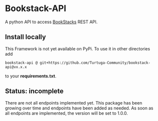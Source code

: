 # Bookstack-API
A python API to access [BookStacks](https://github.com/BookStackApp/BookStack) REST API.

## Install locally
This Framework is not yet available on PyPi. To use it in other directories add

`bookstack-api @ git+https://github.com/Turtuga-Community/bookstack-api@vx.x.x`

to your **requirements.txt**.

## Status: incomplete
There are not all endpoints implemented yet. This package has been growing over time and endpoints have been added as needed. As soon as all endpoints are implemented, the version will be set to 1.0.0.